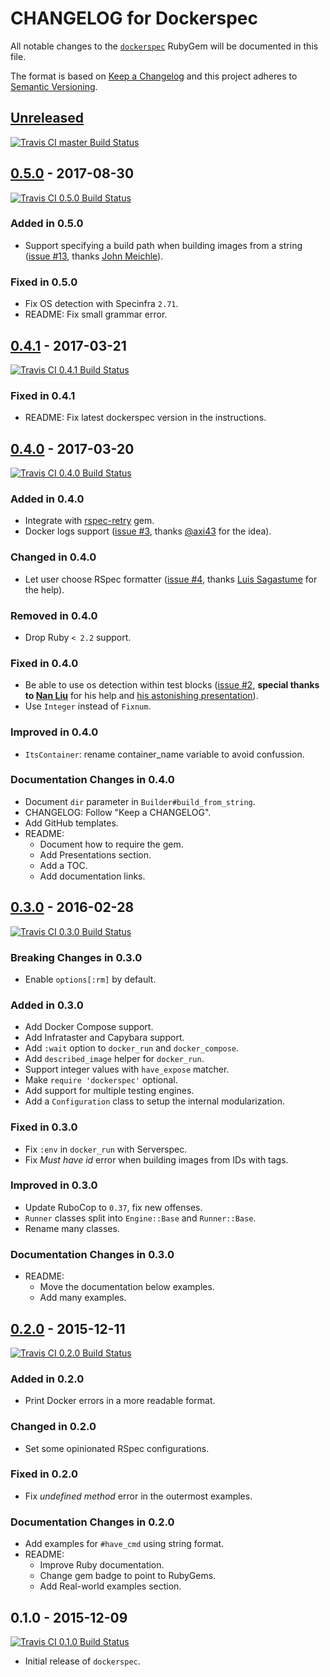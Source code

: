 # CHANGELOG for Dockerspec

All notable changes to the [`dockerspec`](https://rubygems.org/gems/dockerspec/) RubyGem will be documented in this file.

The format is based on [Keep a Changelog](http://keepachangelog.com/) and this project adheres to [Semantic Versioning](http://semver.org/).

## [Unreleased]
[![Travis CI master Build Status](http://img.shields.io/travis/zuazo/dockerspec.svg?style=flat)](https://travis-ci.org/zuazo/dockerspec)

## [0.5.0] - 2017-08-30
[![Travis CI 0.5.0 Build Status](http://img.shields.io/travis/zuazo/dockerspec/0.5.0.svg?style=flat)](https://travis-ci.org/zuazo/dockerspec)

### Added in 0.5.0
- Support specifying a build path when building images from a string ([issue #13](https://github.com/zuazo/dockerspec/issues/13), thanks [John Meichle](https://github.com/jmeichle)).

### Fixed in 0.5.0
- Fix OS detection with Specinfra `2.71`.
- README: Fix small grammar error.

## [0.4.1] - 2017-03-21
[![Travis CI 0.4.1 Build Status](http://img.shields.io/travis/zuazo/dockerspec/0.4.1.svg?style=flat)](https://travis-ci.org/zuazo/dockerspec)

### Fixed in 0.4.1
- README: Fix latest dockerspec version in the instructions.

## [0.4.0] - 2017-03-20
[![Travis CI 0.4.0 Build Status](http://img.shields.io/travis/zuazo/dockerspec/0.4.0.svg?style=flat)](https://travis-ci.org/zuazo/dockerspec)

### Added in 0.4.0
- Integrate with [rspec-retry](https://github.com/NoRedInk/rspec-retry) gem.
- Docker logs support ([issue #3](https://github.com/zuazo/dockerspec/issues/3), thanks [@axi43](https://github.com/axi43) for the idea).

### Changed in 0.4.0
- Let user choose RSpec formatter ([issue #4](https://github.com/zuazo/dockerspec/issues/4), thanks [Luis Sagastume](https://github.com/zuazo/dockerspec/pull/4) for the help).

### Removed in 0.4.0
- Drop Ruby `< 2.2` support.

### Fixed in 0.4.0
- Be able to use os detection within test blocks ([issue #2](https://github.com/zuazo/dockerspec/issues/2), **special thanks to [Nan Liu](https://github.com/nanliu)** for his help and [his astonishing presentation](https://www.slideshare.net/NanLiu1/trust-but-verify-testing-with-docker-containers)).
- Use `Integer` instead of `Fixnum`.

### Improved in 0.4.0
- `ItsContainer`: rename container_name variable to avoid confussion.

### Documentation Changes in 0.4.0
- Document `dir` parameter in `Builder#build_from_string`.
- CHANGELOG: Follow "Keep a CHANGELOG".
- Add GitHub templates.
- README:
  - Document how to require the gem.
  - Add Presentations section.
  - Add a TOC.
  - Add documentation links.

## [0.3.0] - 2016-02-28
[![Travis CI 0.3.0 Build Status](http://img.shields.io/travis/zuazo/dockerspec/0.3.0.svg?style=flat)](https://travis-ci.org/zuazo/dockerspec)

### Breaking Changes in 0.3.0
- Enable `options[:rm]` by default.

### Added in 0.3.0
- Add Docker Compose support.
- Add Infrataster and Capybara support.
- Add `:wait` option to `docker_run` and `docker_compose`.
- Add `described_image` helper for `docker_run`.
- Support integer values with `have_expose` matcher.
- Make `require 'dockerspec'` optional.
- Add support for multiple testing engines.
- Add a `Configuration` class to setup the internal modularization.

### Fixed in 0.3.0
- Fix `:env` in `docker_run` with Serverspec.
- Fix *Must have id* error when building images from IDs with tags.

### Improved in 0.3.0
- Update RuboCop to `0.37`, fix new offenses.
- `Runner` classes split into `Engine::Base` and `Runner::Base`.
- Rename many classes.

### Documentation Changes in 0.3.0
- README:
  - Move the documentation below examples.
  - Add many examples.

## [0.2.0] - 2015-12-11
[![Travis CI 0.2.0 Build Status](http://img.shields.io/travis/zuazo/dockerspec/0.2.0.svg?style=flat)](https://travis-ci.org/zuazo/dockerspec)

### Added in 0.2.0
- Print Docker errors in a more readable format.

### Changed in 0.2.0
- Set some opinionated RSpec configurations.

### Fixed in 0.2.0
- Fix *undefined method* error in the outermost examples.

### Documentation Changes in 0.2.0
- Add examples for `#have_cmd` using string format.
- README:
  - Improve Ruby documentation.
  - Change gem badge to point to RubyGems.
  - Add Real-world examples section.

## 0.1.0 - 2015-12-09
[![Travis CI 0.1.0 Build Status](http://img.shields.io/travis/zuazo/dockerspec/0.1.0.svg?style=flat)](https://travis-ci.org/zuazo/dockerspec)

- Initial release of `dockerspec`.

[Unreleased]: https://github.com/zuazo/dockerspec/compare/0.5.0...HEAD
[0.5.0]: https://github.com/zuazo/dockerspec/compare/0.4.1...0.5.0
[0.4.1]: https://github.com/zuazo/dockerspec/compare/0.4.0...0.4.1
[0.4.0]: https://github.com/zuazo/dockerspec/compare/0.3.0...0.4.0
[0.3.0]: https://github.com/zuazo/dockerspec/compare/0.2.0...0.3.0
[0.2.0]: https://github.com/zuazo/dockerspec/compare/0.1.0...0.2.0

